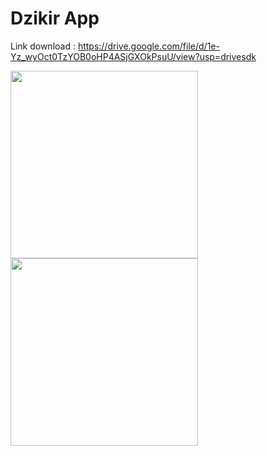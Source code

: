 # Dzikir App
Link download : https://drive.google.com/file/d/1e-Yz_wyOct0TzYOB0oHP4ASjGXOkPsuU/view?usp=drivesdk

<div>

<img width='300' src="https://user-images.githubusercontent.com/52645547/73621937-90eab500-466a-11ea-8862-d44defa41535.jpg "/>

<img width='300'  src="https://user-images.githubusercontent.com/52645547/73621950-9d6f0d80-466a-11ea-886c-d86470896502.jpg"/>

</div>

